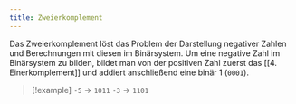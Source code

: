 ```yaml
---
title: Zweierkomplement
---
```

Das Zweierkomplement löst das Problem der Darstellung negativer Zahlen und Berechnungen mit diesen im Binärsystem. Um eine negative Zahl im Binärsystem zu bilden, bildet man von der positiven Zahl zuerst das [[4. Einerkomplement]] und addiert anschließend eine binär 1 (`0001`).

>[!example]
>`-5` -> `1011` 
>`-3` -> `1101` 

